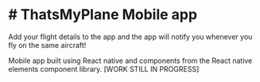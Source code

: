 # # ThatsMyPlane Mobile app

Add your flight details to the app and the app will notify you whenever you fly on the same aircraft!

Mobile app built using React native and components from the React native elements component library. [WORK STILL IN PROGRESS]
